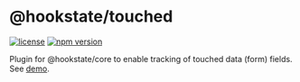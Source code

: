 # @hookstate/touched

[![license](https://img.shields.io/github/license/avkonst/hookstate)](https://img.shields.io/github/license/avkonst/hookstate) [![npm version](https://img.shields.io/npm/v/@hookstate/touched.svg?maxAge=300&label=version&colorB=007ec6)](https://www.npmjs.com/package/@hookstate/touched)

Plugin for @hookstate/core to enable tracking of touched data (form) fields. See [demo](https://hookstate.netlify.com/plugin-touched).
